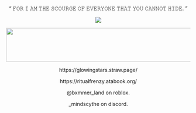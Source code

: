<p align="center">
“ 𝙵𝙾𝚁 𝙸 𝙰𝙼 𝚃𝙷𝙴 𝚂𝙲𝙾𝚄𝚁𝙶𝙴 𝙾𝙵 𝙴𝚅𝙴𝚁𝚈𝙾𝙽𝙴 𝚃𝙷𝙰𝚃 𝚈𝙾𝚄 𝙲𝙰𝙽𝙽𝙾𝚃 𝙷𝙸𝙳𝙴. ”
<p align="center">
  <img src="https://github.com/user-attachments/assets/77ccc89b-8a0d-4951-acbc-ac77e31102b4"/>
</p>

<p align="center">
  <img width="536" height="92" src="https://github.com/user-attachments/assets/39cfaca3-8353-4eda-bba6-5de83bd66e2b">
</p>




<p align="center">
https://glowingstars.straw.page/
</p>
<p align="center">
https://ritualfrenzy.atabook.org/
</p>

<p align="center">
@bxmmer_land on roblox.
</p>
<p align="center">
_mindscythe on discord.
</p>
